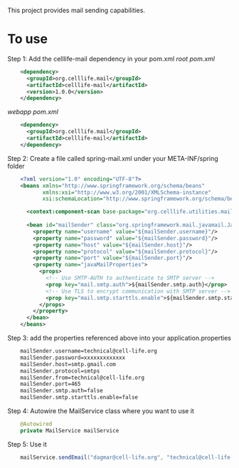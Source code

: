 This project provides mail sending capabilities. 

To use
======

Step 1: Add the celllife-mail dependency in your pom.xml
*root pom.xml*

```xml
    <dependency>
      <groupId>org.celllife.mail</groupId>
      <artifactId>celllife-mail</artifactId>
      <version>1.0.0</version>
    </dependency>
```

*webapp pom.xml*

```xml
    <dependency>
      <groupId>org.celllife.mail</groupId>
      <artifactId>celllife-mail</artifactId>
    </dependency>
```

Step 2: Create a file called spring-mail.xml under your META-INF/spring folder

```xml
    <?xml version="1.0" encoding="UTF-8"?>
    <beans xmlns="http://www.springframework.org/schema/beans"
           xmlns:xsi="http://www.w3.org/2001/XMLSchema-instance"
           xsi:schemaLocation="http://www.springframework.org/schema/beans http://www.springframework.org/schema/beans/spring-beans.xsd">

      <context:component-scan base-package="org.celllife.utilities.mail"/>
    
      <bean id="mailSender" class="org.springframework.mail.javamail.JavaMailSenderImpl">
        <property name="username" value="${mailSender.username}"/>
        <property name="password" value="${mailSender.password}"/>
        <property name="host" value="${mailSender.host}"/>
        <property name="protocol" value="${mailSender.protocol}"/>
        <property name="port" value="${mailSender.port}"/>
        <property name="javaMailProperties">
          <props>
            <!-- Use SMTP-AUTH to authenticate to SMTP server -->
            <prop key="mail.smtp.auth">${mailSender.smtp.auth}</prop>
            <!-- Use TLS to encrypt communication with SMTP server -->
            <prop key="mail.smtp.starttls.enable">${mailSender.smtp.starttls.enable}</prop>
          </props>
        </property>	
      </bean>
    </beans>
```

Step 3: add the properties referenced above into your application.properties

```bash
    mailSender.username=technical@cell-life.org
    mailSender.password=xxxxxxxxxxxxx
    mailSender.host=smtp.gmail.com
    mailSender.protocol=smtps
    mailSender.from=technical@cell-life.org
    mailSender.port=465
    mailSender.smtp.auth=false
    mailSender.smtp.starttls.enable=false
```

Step 4: Autowire the MailService class where you want to use it

```java
    @Autowired
    private MailService mailService
```

Step 5: Use it

```java
    mailService.sendEmail("dagmar@cell-life.org", "technical@cell-life.org", "test", "this is a text email subject");
```